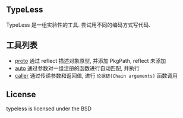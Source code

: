 ## TypeLess


TypeLess 是一组实验性的工具. 尝试用不同的编码方式写代码.

## 工具列表

* [proto](proto) 通过 reflect 描述对象原型, 并添加 PkgPath, reflect 未添加
* [auto](auto) 通过参数对一组注册的函数进行自动匹配, 并执行
* [caller](caller) 通过传递参数和返回值, 进行 `论据链(Chain arguments)` 函数调用

## License

typeless is licensed under the BSD
